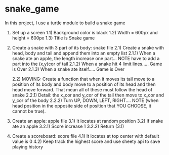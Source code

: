 # snake_game
In this project, I use a turtle module to build a snake game

1) Set up a screen
    1.1) Background color is black
    1.2) Width = 600px and height = 600px
    1.3) Title is Snake game

2) Create a snake with 3 part of its body: snake file
    2.1) Create a snake with head, body and tail and append them into an empty list
        2.1.1) When a snake ate an apple, the length increase one part... NOTE have to add a part into the (x,y)cor
        of tail
        2.1.2) When a snake hit 4 limit lines..... Game is Over
        2.1.3) When a snake ate itself..... Game is Over

    2.2) MOVING: Create a function that when it moves its tail move to a position of its body and body move to
    a position of its head and then head move forward. That mean all of these must follow the head of snake
        2.2.1) Detail: the x_cor and y_cor of the tail then move to x_cor and y_cor of the body
        2.2.2) Turn UP, DOWN, LEFT, RIGHT.... NOTE (when head position in the opposite side of position that YOU CHOOSE,
        it cannot be true).

3) Create an apple: apple file
    3.1) It locates at random position
    3.2) If snake ate an apple
        3.2.1) Score increase 1
        3.2.2) Return (3.1)

4) Create a scoreboard: score file
    4.1) It locates at top center with default value is 0
    4.2) Keep track the highest score and use sheety api to save playing history
